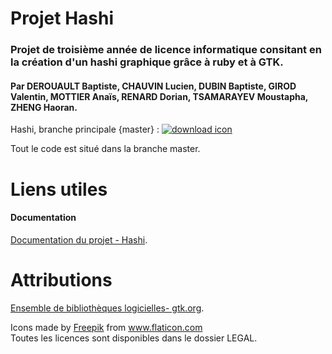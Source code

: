 # Projet Hashi
### Projet de troisième année de licence informatique consitant en la création d'un hashi graphique grâce à ruby et à GTK. 

#### Par DEROUAULT Baptiste, CHAUVIN Lucien, DUBIN Baptiste, GIROD Valentin, MOTTIER Anaïs, RENARD Dorian, TSAMARAYEV Moustapha, ZHENG Haoran.

Hashi, branche principale {master} : <a href="https://gitlab.com/groupe-1_l3/ruby-project/-/archive/master/ruby-project-master.zip"><img alt="download icon" src="https://zuraiko.ml/Ressources/download.svg" /></a>  

Tout le code est situé dans la branche master.   

# Liens utiles

#### Documentation
<a href="https://documentation-hashi.zuraiko.fr/"> Documentation du projet - Hashi</a>.


# Attributions
<a href="https://www.gtk.org/"> Ensemble de bibliothèques logicielles- gtk.org</a>.
<div>Icons made by <a href="https://www.freepik.com" title="Freepik">Freepik</a> from <a href="https://www.flaticon.com/" title="Flaticon">www.flaticon.com</a></div>  
Toutes les licences sont disponibles dans le dossier LEGAL.

